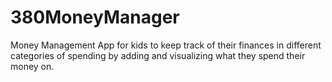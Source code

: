 # 380MoneyManager

Money Management App for kids to keep track of their finances in different categories of spending by adding and visualizing what they spend their money on.  
